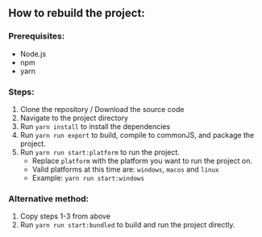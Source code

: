 ## How to rebuild the project:
### Prerequisites:
- Node.js
- npm
- yarn

### Steps:
1. Clone the repository / Download the source code
2. Navigate to the project directory
3. Run `yarn install` to install the dependencies
4. Run `yarn run export` to build, compile to commonJS, and package the project.
5. Run `yarn run start:platform` to run the project.
   - Replace `platform` with the platform you want to run the project on.
   - Valid platforms at this time are: `windows`, `macos` and `linux`
   - Example: `yarn run start:windows`

### Alternative method:
1. Copy steps 1-3 from above
2. Run `yarn run start:bundled` to build and run the project directly.
